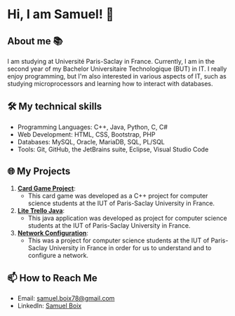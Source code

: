 # Hi, I am Samuel! 👋

## About me 📚
I am studying at Université Paris-Saclay in France. Currently, I am in the second year of my Bachelor Universitaire Technologique (BUT) in IT. I really enjoy programming, but I'm also interested in various aspects of IT, such as studying microprocessors and learning how to interact with databases.

## 🛠️ My technical skills

- Programming Languages: C++, Java, Python, C, C#
- Web Development: HTML, CSS, Bootstrap, PHP
- Databases: MySQL, Oracle, MariaDB, SQL, PL/SQL
- Tools: Git, GitHub, the JetBrains suite, Eclipse, Visual Studio Code

## 🌐 My Projects

1. [**Card Game Project**](https://github.com/Pierrafrom/Project-Card-Game): 
   - This card game was developed as a C++ project for computer science students at the IUT of Paris-Saclay University in France.
2. [**Lite Trello Java**](https://github.com/Samuelito78/trellolite): 
   - This java application was developed as project for computer science students at the IUT of Paris-Saclay University in France.
3. [**Network Configuration**](https://github.com/Samuelito78/networkconfig): 
   - This was a project for computer science students at the IUT of Paris-Saclay University in France in order for us to understand and to configure a network.

## 📫 How to Reach Me

- Email: [samuel.boix78@gmail.com](mailto:samuel.boix78@gmail.com)
- LinkedIn: [Samuel Boix](https://www.linkedin.com/in/samuelboix/)
